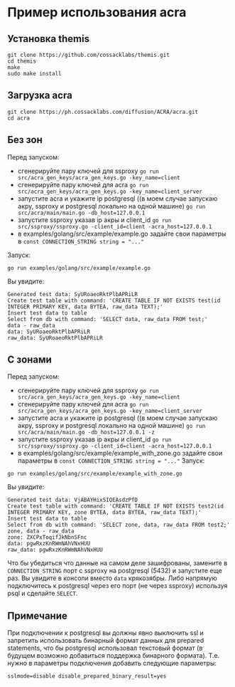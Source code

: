 # Пример использования acra
## Установка themis
```
git clone https://github.com/cossacklabs/themis.git
cd themis
make
sudo make install
```

## Загрузка acra
```
git clone https://ph.cossacklabs.com/diffusion/ACRA/acra.git
cd acra
```

## Без зон
Перед запуском:
* сгенерируйте пару ключей для ssproxy `go run src/acra_gen_keys/acra_gen_keys.go -key_name=client`
* сгенерируйте пару ключей для acra `go run src/acra_gen_keys/acra_gen_keys.go -key_name=client_server`
* запустите acra и укажите ip postgresql ((в моем случае запускаю акру, ssproxy и postgresql локально на одной машине) `go run src/acra/main/main.go -db_host=127.0.0.1`
* запустите ssproxy указав ip акры и client_id `go run src/ssproxy/ssproxy.go -client_id=client -acra_host=127.0.0.1`
* в examples/golang/src/example/example.go задайте свои параметры в `const CONNECTION_STRING string = "..."`

Запуск:

`go run examples/golang/src/example/example.go`

Вы увидите:
```
Generated test data: SyURoaeoRktPlbAPRiLR
Create test table with command: 'CREATE TABLE IF NOT EXISTS test(id INTEGER PRIMARY KEY, data BYTEA, raw_data TEXT);'
Insert test data to table
Select from db with command: 'SELECT data, raw_data FROM test;'
data - raw_data
data: SyURoaeoRktPlbAPRiLR
raw_data: SyURoaeoRktPlbAPRiLR
```

## С зонами

Перед запуском:
* сгенерируйте пару ключей для ssproxy `go run src/acra_gen_keys/acra_gen_keys.go -key_name=client`
* сгенерируйте пару ключей для acra `go run src/acra_gen_keys/acra_gen_keys.go -key_name=client_server`
* запустите acra и укажите ip postgresql ((в моем случае запускаю акру, ssproxy и postgresql локально на одной машине) `go run src/acra/main/main.go -db_host=127.0.0.1 -z`
* запустите ssproxy указав ip акры и client_id `go run src/ssproxy/ssproxy.go -client_id=client -acra_host=127.0.0.1`
* в examples/golang/src/example/example_with_zone.go задайте свои параметры в `const CONNECTION_STRING string = "..."`
Запуск:

`go run examples/golang/src/example/example_with_zone.go`

Вы увидите:
```
Generated test data: VjABAYHixSIQEAsdzPfD
Create test table with command: 'CREATE TABLE IF NOT EXISTS test2(id INTEGER PRIMARY KEY, zone BYTEA, data BYTEA, raw_data TEXT);'
Insert test data to table
Select from db with command: 'SELECT zone, data, raw_data FROM test2;'
zone, data - raw_data
zone: ZXCPxToqifJkNbnSFnc
data: pgwRxzKnRWmNAhVNxHUU
raw_data: pgwRxzKnRWmNAhVNxHUU
```


Что бы убедиться что данные на самом деле зашифрованы, замените в 
`CONNECTION_STRING` порт с ssproxy на postgresql (5432) и запустите еще раз. 
Вы увидите в консоли вместо `data` крякозябры.
Либо напрямую подключитесь к postgresql через его порт (не через ssproxy) используя
psql и сделайте `SELECT`.

## Примечание
При подключении к postgresql вы должны явно выключить ssl и запретить использовать
бинарный формат данных для prepared statements, что бы postgresql использовал 
текстовый формат (в будущем возможно добавиться поддержка бинарного формата). Т.е. нужно в параметры подключения добавить следующие параметры:
```
sslmode=disable disable_prepared_binary_result=yes
```